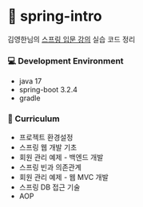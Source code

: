 # 📂 spring-intro

김영한님의 [스프링 입문 강의](https://www.inflearn.com/course/%EC%8A%A4%ED%94%84%EB%A7%81-%EC%9E%85%EB%AC%B8-%EC%8A%A4%ED%94%84%EB%A7%81%EB%B6%80%ED%8A%B8/dashboard)
실습 코드 정리  

### 💻 Development Environment
* java 17
* spring-boot 3.2.4
* gradle

### 📝 Curriculum
* 프로젝트 환경설정
* 스프링 웹 개발 기초
* 회원 관리 예제 - 백엔드 개발
* 스프링 빈과 의존관계
* 회원 관리 예제 - 웹 MVC 개발
* 스프링 DB 접근 기술
* AOP
